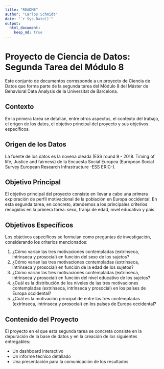 ```yaml
---
title: "README"
author: "Carlos Schmidt"
date: "`r Sys.Date()`"
output: 
  html_document:
    keep_md: true
---
```


# Proyecto de Ciencia de Datos: Segunda Tarea del Módulo 8

Este conjunto de documentos corresponde a un proyecto de Ciencia de Datos que forma parte de la segunda tarea del Módulo 8 del Máster de Behavioral Data Analysis de la Universitat de Barcelona.

## Contexto

En la primera tarea se detallan, entre otros aspectos, el contexto del trabajo, el origen de los datos, el objetivo principal del proyecto y sus objetivos específicos.

## Origen de los Datos

La fuente de los datos es la novena oleada (ESS round 9 - 2018. Timing of life, Justice and fairness) de la Encuesta Social Europea (European Social Survey European Research Infrastructure -ESS ERIC-).

## Objetivo Principal

El objetivo principal del proyecto consiste en llevar a cabo una primera exploración de perfil motivacional de la población en Europa occidental. En esta segunda tarea, en concreto, atendemos a los principales criterios recogidos en la primera tarea: sexo, franja de edad, nivel educativo y país.

## Objetivos Específicos

Los objetivos específicos se formulan como preguntas de investigación, considerando los criterios mencionados:

1. ¿Cómo varían las tres motivaciones contempladas (extrínseca, intrínseca y prosocial) en función del sexo de los sujetos?
2. ¿Cómo varían las tres motivaciones contempladas (extrínseca, intrínseca y prosocial) en función de la edad de los sujetos?
3. ¿Cómo varían las tres motivaciones contempladas (extrínseca, intrínseca y prosocial) en función del nivel educativo de los sujetos?
4. ¿Cuál es la distribución de los niveles de las tres motivaciones contempladas (extrínseca, intrínseca y prosocial) en los países de Europa occidental?
5. ¿Cuál es la motivación principal de entre las tres contempladas (extrínseca, intrínseca y prosocial) en los países de Europa occidental?

## Contenido del Proyecto

El proyecto en el que esta segunda tarea se concreta consiste en la depuración de la base de datos y en la creación de los siguientes entregables:

- Un dashboard interactivo
- Un informe técnico detallado
- Una presentación para la comunicación de los resultados



